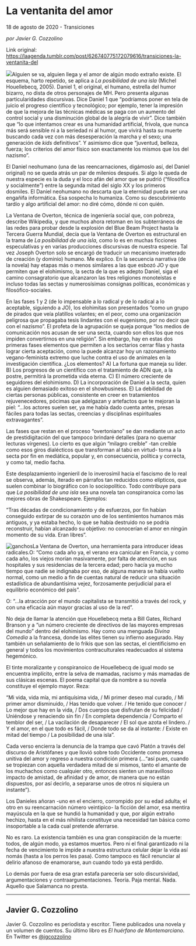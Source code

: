 # La ventanita del amor



18 de agosto de 2020 - Transiciones

_por Javier G. Cozzolino_

Link original: https://laagenda.tumblr.com/post/626740775172079616/transiciones-la-ventanita-del

![](https://64.media.tumblr.com/353f28f735aec4f24306ed7c04db2f13/ceb82878d67b9883-b5/s500x750/521cc31800ab3f7e6e7668bde3d2f1e946ecf42c.jpg)Alguien se va, alguien llega y el amor de algún modo extraño existe. El esquema, harto repetido, se aplica a *La posibilidad de una isla* (Michel Houellebecq, 2005). Daniel 1, el original, el humano, estrella del humor bizarro, no dista de otros personajes de MH. Pero presenta algunas particularidades discursivas. Dice Daniel 1 que “podríamos poner en tela de juicio el progreso científico y tecnológico; por ejemplo, tener la impresión de que la mejora de las técnicas médicas se paga con un aumento del control social y una disminución global de la alegría de vivir”. Dice también que “lo que intentamos crear es una humanidad artificial, frívola, que nunca más será sensible ni a la seriedad ni al humor, que vivirá hasta su muerte buscando cada vez con más desesperación la marcha y el sexo; una generación de *kids* definitivos”. Y asimismo dice que “juventud, belleza, fuerza; los criterios del amor físico son exactamente los mismos que los del nazismo”.

El Daniel neohumano (una de las reencarnaciones, digámoslo así, del Daniel original) no se queda atrás un par de milenios después. Si algo le queda de nuestra especie es la duda y el loco afán del amor que se pudrió (“filosófica y socialmente”) entre la segunda mitad del siglo XX y los primeros dosmiles. El Daniel neohumano no descarta que la eternidad pueda ser una engañifa informática. Esa sospecha lo humaniza. Como su descubrimiento tardío y algo artificial del amor: no diré cómo, dónde ni con quién.

La Ventana de Overton, técnica de ingeniería social que, con pobreza, describe Wikipedia, y que muchos ahora retoman en los subterráneos de las redes para probar desde la explosión del Blue Beam Project hasta la Tercera Guerra Mundial, decía que la Ventana de Overton es estructural en la trama de *La posibilidad de una isla*, como lo es en muchas ficciones especulativas y en varias producciones discursivas de nuestra especie. Tal vez Joseph Overton solo se encargó de traducir un mecanismo inveterado de creación (y dominio) humano. Me explico. En la secuencia narrativa (de la novela) hay etapas más o menos similares a las que esbozó JO y que permiten que el elohimismo, la secta de la que es adepto Daniel, siga el camino consagratorio que alcanzaron las tres religiones monoteístas e incluso todas las sectas y numerosísimas consignas políticas, económicas y filosófico-sociales.

En las fases 1 y 2 (de lo impensable a lo radical y de lo radical a lo aceptable, siguiendo a JO), los elohimitas son presentados “como un grupo de pirados que veía platillos volantes; en el peor, como una organización peligrosa que propagaba tesis lindantes con el eugenismo, por no decir que con el nazismo”. El profeta de la agrupación se queja porque “los medios de comunicación nos acusan de ser una secta, cuando son ellos los que nos impiden convertirnos en una religión”. Sin embargo, hay en estas dos primeras fases elementos que permiten a los sectarios cerrar filas y hasta lograr cierta aceptación, como la puede alcanzar hoy un razonamiento vegano-feminista extremo que luche contra el uso de animales en la investigación científica. ¿Los elementos? A) La fortuna que maneja su líder. B) Los progresos de un científico con el tratamiento de ADN que, a la postre, permitirá la prometida vida eterna. C) El número creciente de seguidores del elohimismo. D) La incorporación de Daniel a la secta, quien es alguien demasiado exitoso en el showbusiness. E) La debilidad de ciertas personas públicas, consistente en creer en tratamientos rejuvenecedores, pócimas que adelgazan y artefactos que te mejoran la piel: “…los actores suelen ser, ya me había dado cuenta antes, presas fáciles para todas las sectas, creencias y disciplinas espirituales extravagantes”.

Las fases que restan en el proceso “overtoniano” se dan mediante un acto de prestidigitación del que tampoco brindaré detalles (para no quemar lecturas vírgenes). Lo cierto es que algún “milagro creíble” -tan creíble como esos giros dialécticos que transforman al tabú en virtud- torna a la secta por fin en mediática, popular y, en consecuencia, política y correcta, y como tal, medio facha.

Este desplazamiento ingenieril de lo inverosímil hacia el fascismo de lo real se observa, además, iterado en párrafos tan reducidos como elípticos, que suelen combinar lo biográfico con lo sociopolítico. Todo contribuye para que *La posibilidad de una isla* sea una novela tan conspiranoica como las mejores obras de Shakespeare. Ejemplos:

“Tras décadas de condicionamiento y de esfuerzos, por fin habían conseguido extirpar de su corazón uno de los sentimientos humanos más antiguos, y ya estaba hecho, lo que se había destruido no se podría reconstruir, habían alcanzado su objetivo: no conocerían el amor en ningún momento de su vida. Eran libres”.

![ganchos](https://64.media.tumblr.com/a84685bd09d618c974d7ce3a0a2aafb1/ceb82878d67b9883-26/s500x750/2f05f1a3bb2139a47a371cdb5cf8088e1049241a.jpg)La Ventana de Overton, una herramienta para introducer ideas radicales.O: “Como cada año ya, el verano era canicular en Francia, y como cada año, los viejos morían masivamente, por falta de atención, en sus hospitales y sus residencias de la tercera edad; pero hacía ya mucho tiempo que nadie se indignaba por eso, de alguna manera se había vuelto normal, como un medio a fin de cuentas natural de reducir una situación estadística de abundantísima vejez, forzosamente perjudicial para el equilibrio económico del país”.

O: “…la atracción por el mundo capitalista se transmitió a través del rock, y con una eficacia aún mayor gracias al uso de la red”.

No deja de llamar la atención que Houellebecq meta a Bill Gates, Richard Branson y a “un número creciente de directivos de las mayores empresas del mundo” dentro del elohimismo. Hay como una menguada *Divina Comedia* a la francesa, donde las elites tienen su infierno asegurado. Hay también un señalamiento de lo frikis que son las sectas, el cientificismo en general y todos los movimientos contraculturales readecuados al sistema hegemónico.

El tinte moralizante y conspiranoico de Houellebecq de igual modo se encuentra implícito, entre la selva de mamadas, racismo y más mamadas de sus clásicas escenas. El poema capital que da nombre a su novela constituye el ejemplo mayor. Reza:

“Mi vida, vida mía, mi antiquísima vida, / Mi primer deseo mal curado, / Mi primer amor disminuido, / Has tenido que volver. / He tenido que conocer / Lo mejor que hay en la vida, / Dos cuerpos que disfrutan de su felicidad / Uniéndose y renaciendo sin fin / En completa dependencia / Comparto el temblor del ser, / La vacilación de desaparecer / El sol que azota el lindero. / Y el amor, en el que todo es fácil, / Donde todo se da al instante: / Existe en mitad del tiempo / La posibilidad de una isla”.

Cada verso encierra la denuncia de la trampa que cavó Platón a través del discurso de Aristófanes y que llovió sobre todo Occidente como promesa unitiva del amor y regreso a nuestra condición primera (…“así pues, cuando se tropiezan con aquella verdadera mitad de sí mismos, tanto el amante de los muchachos como cualquier otro, entonces sienten un maravilloso impacto de amistad, de afinidad y de amor, de manera que no están dispuestos, por así decirlo, a separarse unos de otros ni siquiera un instante”).

Los Danieles añoran -uno en el encierro, corrompido por su edad adulta; el otro en su reencarnación número veintipico- la ficción del amor, esa mentira mayúscula en la que se hundió la humanidad y que, por algún extraño hechizo, hasta en el más nihilista constituye una necesidad tan básica como insoportable a la cada cual pretende aferrarse.

No es raro. La existencia también es una gran conspiración de la muerte: todos, de algún modo, ya estamos muertos. Pero ni el final garantizado ni la fecha de vencimiento le impide a nuestra estructura celular dejar la vida así nomás (hasta a los perros les pasa). Como tampoco es fácil renunciar al delirio afanoso de enamorarse, aun cuando todo ya está perdido.

Lo demás por fuera de esa gran estafa parecería ser solo discursividad, argumentaciones y contraargumentaciones. Teoría. Paja mental. Nada. Aquello que Salamanca no presta.

  




---

Javier G. Cozzolino
-------------------

 Javier G. Cozzolino es periodista y escritor. Tiene publicados una novela y un volumen de cuentos. Su último libro es *El huérfano de Montemarciano*. En Twitter es [@jgcozzolino](https://twitter.com/jgcozzolino?lang=es) 

